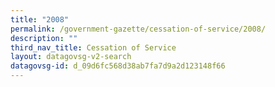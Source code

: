 ```yaml
---
title: "2008"
permalink: /government-gazette/cessation-of-service/2008/
description: ""
third_nav_title: Cessation of Service
layout: datagovsg-v2-search
datagovsg-id: d_09d6fc568d38ab7fa7d9a2d123148f66
---
```

